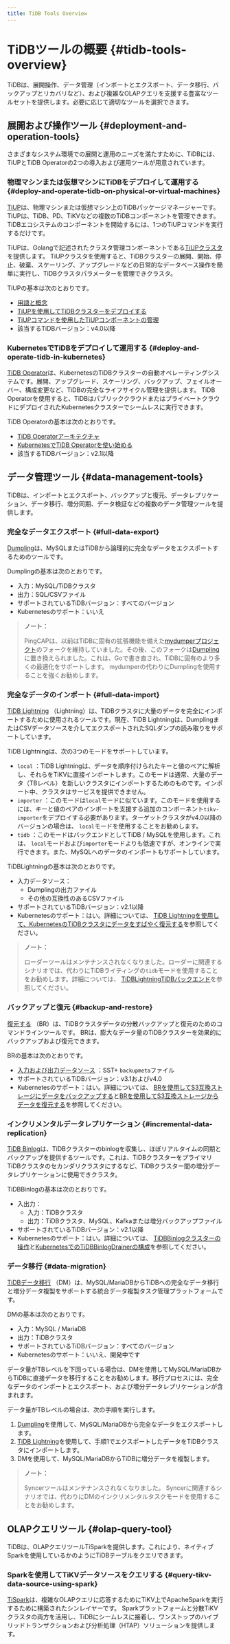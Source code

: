 ```yaml
---
title: TiDB Tools Overview
---
```


# TiDBツールの概要 {#tidb-tools-overview}

TiDBは、展開操作、データ管理（インポートとエクスポート、データ移行、バックアップとリカバリなど）、および複雑なOLAPクエリを支援する豊富なツールセットを提供します。必要に応じて適切なツールを選択できます。

## 展開および操作ツール {#deployment-and-operation-tools}

さまざまなシステム環境での展開と運用のニーズを満たすために、TiDBには、TiUPとTiDB Operatorの2つの導入および運用ツールが用意されています。

### 物理マシンまたは仮想マシンにTiDBをデプロイして運用する {#deploy-and-operate-tidb-on-physical-or-virtual-machines}

[TiUP](/tiup/tiup-overview.md)は、物理マシンまたは仮想マシン上のTiDBパッケージマネージャーです。 TiUPは、TiDB、PD、TiKVなどの複数のTiDBコンポーネントを管理できます。 TiDBエコシステムのコンポーネントを開始するには、1つのTiUPコマンドを実行するだけです。

TiUPは、Golangで記述されたクラスタ管理コンポーネントである[TiUPクラスタ](https://github.com/pingcap/tiup/tree/master/components/cluster)を提供します。 TiUPクラスタを使用すると、TiDBクラスターの展開、開始、停止、破棄、スケーリング、アップグレードなどの日常的なデータベース操作を簡単に実行し、TiDBクラスタパラメーターを管理できクラスタ。

TiUPの基本は次のとおりです。

-   [用語と概念](/tiup/tiup-terminology-and-concepts.md)
-   [TiUPを使用してTiDBクラスターをデプロイする](/production-deployment-using-tiup.md)
-   [TiUPコマンドを使用したTiUPコンポーネントの管理](/tiup/tiup-component-management.md)
-   該当するTiDBバージョン：v4.0以降

### KubernetesでTiDBをデプロイして運用する {#deploy-and-operate-tidb-in-kubernetes}

[TiDB Operator](https://github.com/pingcap/tidb-operator)は、KubernetesのTiDBクラスターの自動オペレーティングシステムです。展開、アップグレード、スケーリング、バックアップ、フェイルオーバー、構成変更など、TiDBの完全なライフサイクル管理を提供します。 TiDB Operatorを使用すると、TiDBはパブリッククラウドまたはプライベートクラウドにデプロイされたKubernetesクラスターでシームレスに実行できます。

TiDB Operatorの基本は次のとおりです。

-   [TiDB Operatorアーキテクチャ](https://docs.pingcap.com/tidb-in-kubernetes/stable/architecture)
-   [KubernetesでTiDB Operatorを使い始める](https://docs.pingcap.com/tidb-in-kubernetes/stable/get-started/)
-   該当するTiDBバージョン：v2.1以降

## データ管理ツール {#data-management-tools}

TiDBは、インポートとエクスポート、バックアップと復元、データレプリケーション、データ移行、増分同期、データ検証などの複数のデータ管理ツールを提供します。

### 完全なデータエクスポート {#full-data-export}

[Dumpling](/dumpling-overview.md)は、MySQLまたはTiDBから論理的に完全なデータをエクスポートするためのツールです。

Dumplingの基本は次のとおりです。

-   入力：MySQL/TiDBクラスタ
-   出力：SQL/CSVファイル
-   サポートされているTiDBバージョン：すべてのバージョン
-   Kubernetesのサポート：いいえ

> **ノート：**
>
> PingCAPは、以前はTiDBに固有の拡張機能を備えた[mydumperプロジェクト](https://github.com/maxbube/mydumper)のフォークを維持していました。その後、このフォークは[Dumpling](/dumpling-overview.md)に置き換えられました。これは、Goで書き直され、TiDBに固有のより多くの最適化をサポートします。 mydumperの代わりにDumplingを使用することを強くお勧めします。

### 完全なデータのインポート {#full-data-import}

[TiDB Lightning](/tidb-lightning/tidb-lightning-overview.md) （Lightning）は、TiDBクラスタに大量のデータを完全にインポートするために使用されるツールです。現在、TiDB Lightningは、DumplingまたはCSVデータソースを介してエクスポートされたSQLダンプの読み取りをサポートしています。

TiDB Lightningは、次の3つのモードをサポートしています。

-   `local` ：TiDB Lightningは、データを順序付けられたキーと値のペアに解析し、それらをTiKVに直接インポートします。このモードは通常、大量のデータ（TBレベル）を新しいクラスタにインポートするためのものです。インポート中、クラスタはサービスを提供できません。
-   `importer` ：このモードは`local`モードに似ています。このモードを使用するには、キーと値のペアのインポートを支援する追加のコンポーネント`tikv-importer`をデプロイする必要があります。ターゲットクラスタがv4.0以降のバージョンの場合は、 `local`モードを使用することをお勧めします。
-   `tidb` ：このモードはバックエンドとしてTiDB / MySQLを使用します。これは、 `local`モードおよび`importer`モードよりも低速ですが、オンラインで実行できます。また、MySQLへのデータのインポートもサポートしています。

TiDBLightningの基本は次のとおりです。

-   入力データソース：
    -   Dumplingの出力ファイル
    -   その他の互換性のあるCSVファイル
-   サポートされているTiDBバージョン：v2.1以降
-   Kubernetesのサポート：はい。詳細については、 [TiDB Lightningを使用して、KubernetesのTiDBクラスタにデータをすばやく復元する](https://docs.pingcap.com/tidb-in-kubernetes/stable/restore-data-using-tidb-lightning)を参照してください。

> **ノート：**
>
> ローダーツールはメンテナンスされなくなりました。ローダーに関連するシナリオでは、代わりにTiDBライティングの`tidb`モードを使用することをお勧めします。詳細については、 [TiDBLightningTiDBバックエンド](/tidb-lightning/tidb-lightning-backends.md#migrating-from-loader-to-tidb-lightning-tidb-backend)を参照してください。

### バックアップと復元 {#backup-and-restore}

[復元する](/br/backup-and-restore-tool.md) （BR）は、TiDBクラスタデータの分散バックアップと復元のためのコマンドラインツールです。 BRは、膨大なデータ量のTiDBクラスターを効果的にバックアップおよび復元できます。

BRの基本は次のとおりです。

-   [入力および出力データソース](/br/backup-and-restore-tool.md#types-of-backup-files) ：SST+ `backupmeta`ファイル
-   サポートされているTiDBバージョン：v3.1およびv4.0
-   Kubernetesのサポート：はい。詳細については、 [BRを使用してS3互換ストレージにデータをバックアップする](https://docs.pingcap.com/tidb-in-kubernetes/stable/backup-to-aws-s3-using-br)と[BRを使用してS3互換ストレージからデータを復元する](https://docs.pingcap.com/tidb-in-kubernetes/stable/restore-from-aws-s3-using-br)を参照してください。

### インクリメンタルデータレプリケーション {#incremental-data-replication}

[TiDB Binlog](/tidb-binlog/tidb-binlog-overview.md)は、TiDBクラスターのbinlogを収集し、ほぼリアルタイムの同期とバックアップを提供するツールです。これは、TiDBクラスターをプライマリTiDBクラスタのセカンダリクラスタにするなど、TiDBクラスター間の増分データレプリケーションに使用できクラスタ。

TiDBBinlogの基本は次のとおりです。

-   入出力：
    -   入力：TiDBクラスタ
    -   出力：TiDBクラスタ、MySQL、Kafkaまたは増分バックアップファイル
-   サポートされているTiDBバージョン：v2.1以降
-   Kubernetesのサポート：はい。詳細については、 [TiDBBinlogクラスターの操作](https://docs.pingcap.com/tidb-in-kubernetes/stable/deploy-tidb-binlog)と[KubernetesでのTiDBBinlogDrainerの構成](https://docs.pingcap.com/tidb-in-kubernetes/stable/configure-tidb-binlog-drainer)を参照してください。

### データ移行 {#data-migration}

[TiDBデータ移行](/dm/dm-overview.md) （DM）は、MySQL/MariaDBからTiDBへの完全なデータ移行と増分データ複製をサポートする統合データ複製タスク管理プラットフォームです。

DMの基本は次のとおりです。

-   入力：MySQL / MariaDB
-   出力：TiDBクラスタ
-   サポートされているTiDBバージョン：すべてのバージョン
-   Kubernetesのサポート：いいえ、開発中です

データ量がTBレベルを下回っている場合は、DMを使用してMySQL/MariaDBからTiDBに直接データを移行することをお勧めします。移行プロセスには、完全なデータのインポートとエクスポート、および増分データレプリケーションが含まれます。

データ量がTBレベルの場合は、次の手順を実行します。

1.  [Dumpling](/dumpling-overview.md)を使用して、MySQL/MariaDBから完全なデータをエクスポートします。
2.  [TiDB Lightning](/tidb-lightning/tidb-lightning-overview.md)を使用して、手順1でエクスポートしたデータをTiDBクラスタにインポートします。
3.  DMを使用して、MySQL/MariaDBからTiDBに増分データを複製します。

> **ノート：**
>
> Syncerツールはメンテナンスされなくなりました。 Syncerに関連するシナリオでは、代わりにDMのインクリメンタルタスクモードを使用することをお勧めします。

## OLAPクエリツール {#olap-query-tool}

TiDBは、OLAPクエリツールTiSparkを提供します。これにより、ネイティブSparkを使用しているかのようにTiDBテーブルをクエリできます。

### Sparkを使用してTiKVデータソースをクエリする {#query-tikv-data-source-using-spark}

[TiSpark](/tispark-overview.md)は、複雑なOLAPクエリに応答するためにTiKV上でApacheSparkを実行するために構築されたシンレイヤーです。 Sparkプラットフォームと分散TiKVクラスタの両方を活用し、TiDBにシームレスに接着し、ワンストップのハイブリッドトランザクションおよび分析処理（HTAP）ソリューションを提供します。
